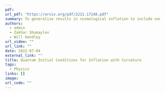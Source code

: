 ```yaml
---
pdf: 
url_pdf: "https://arxiv.org/pdf/2211.17248.pdf"
summary: To generalise results in cosmological inflation to include non-flat universes and non-eternal inflation, a novel comoving curvature perturbation variable is proposed and analysed. Novel initial conditions are proposed by setting the vacuum using the renormalised stress energy tensor.
authors: 
  - admin
  - Zakhar Shumaylov
  - Will Handley
url_video: ""
url_link: ""
date: 2022-07-04
external_link: ""
title: Quantum Initial Conditions for Inflation with Curvature
tags:
  - Physics
links: []
image: 
url_code: ""
---
```


